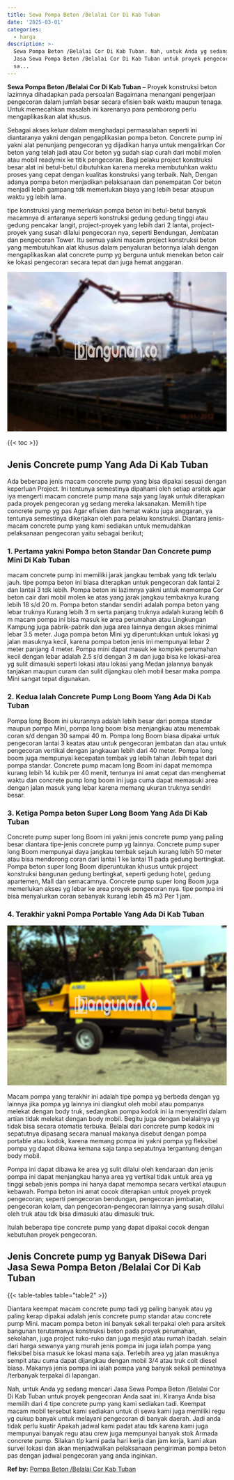 ```yaml
---
title: Sewa Pompa Beton /Belalai Cor Di Kab Tuban
date: '2025-03-01'
categories:
  - harga
description: >-
  Sewa Pompa Beton /Belalai Cor Di Kab Tuban. Nah, untuk Anda yg sedang mencari
  Jasa Sewa Pompa Beton /Belalai Cor Di Kab Tuban untuk proyek pengecoran Anda
  sa...
---
```


**Sewa Pompa Beton /Belalai Cor Di Kab Tuban** – Proyek konstruksi beton lazimnya dihadapkan pada persoalan Bagaimana menangani pengerjaan pengecoran dalam jumlah besar secara efisien baik waktu maupun tenaga. Untuk memecahkan masalah ini karenanya para pemborong perlu mengaplikasikan alat khusus.

Sebagai akses keluar dalam menghadapi permasalahan seperti ini diantaranya yakni dengan pengaplikasian pompa beton. Concrete pump ini yakni alat penunjang pengecoran yg dijadikan hanya untuk mengalirkan Cor beton yang telah jadi atau Cor beton yg sudah siap curah dari mobil molen atau mobil readymix ke titik pengecoran. Bagi pelaku project konstruksi besar alat ini betul-betul dibutuhkan karena mereka membutuhkan waktu proses yang cepat dengan kualitas konstruksi yang terbaik. Nah, Dengan adanya pompa beton menjadikan pelaksanaan dan penempatan Cor beton menjadi lebih gampang tdk memerlukan biaya yang lebih besar ataupun waktu yg lebih lama.

tipe konstruksi yang memerlukan pompa beton ini betul-betul banyak macamnya di antaranya seperti konstruksi gedung gedung tinggi atau gedung pencakar langit, project-proyek yang lebih dari 2 lantai, project-proyek yang susah dilalui pengecoran nya, seperti Bendungan, Jembatan dan pengecoran Tower. Itu semua yakni macam project konstruksi beton yang membutuhkan alat khusus dalam penyaluran betonnya ialah dengan mengaplikasikan alat concrete pump yg berguna untuk menekan beton cair ke lokasi pengecoran secara tepat dan juga hemat anggaran.

![Sewa Pompa Beton /Belalai Cor Di Kab Tuban](/images/sewa-concrete-pump-28.png)

{{< toc >}}

## Jenis Concrete pump Yang Ada Di Kab Tuban

Ada beberapa jenis macam concrete pump yang bisa dipakai sesuai dengan keperluan Project. Ini tentunya semestinya dipahami oleh setiap arsitek agar iya mengerti macam concrete pump mana saja yang layak untuk diterapkan pada proyek pengecoran yg sedang mereka laksanakan. Memilih tipe concrete pump yg pas Agar efisien dan hemat waktu juga anggaran, ya tentunya semestinya dikerjakan oleh para pelaku konstruksi. Diantara jenis-macam concrete pump yang kami sediakan untuk memudahkan pelaksanaan pengecoran yaitu sebagai berikut;

### 1\. Pertama yakni Pompa beton Standar Dan Concrete pump Mini Di Kab Tuban

macam concrete pump ini memiliki jarak jangkau tembak yang tdk terlalu jauh. tipe pompa beton ini biasa diterapkan untuk pengecoran dak lantai 2 dan lantai 3 tdk lebih. Pompa beton ini lazimnya yakni untuk memompa Cor beton cair dari mobil molen ke atas yang jarak jangkau tembaknya kurang lebih 18 s/d 20 m. Pompa beton standar sendiri adalah pompa beton yang lebar truknya Kurang lebih 3 m serta panjang truknya adalah kurang lebih 6 m macam pompa ini bisa masuk ke area perumahan atau Lingkungan Kampung juga pabrik-pabrik dan juga area lainnya dengan akses minimal lebar 3.5 meter. Juga pompa beton Mini yg diperuntukkan untuk lokasi yg jalan masuknya kecil, karena pompa beton jenis ini mempunyai lebar 2 meter panjang 4 meter. Pompa mini dapat masuk ke komplek perumahan kecil dengan lebar adalah 2.5 s/d dengan 3 m dan juga bisa ke lokasi-area yg sulit dimasuki seperti lokasi atau lokasi yang Medan jalannya banyak tanjakan maupun curam dan sulit dijangkau oleh mobil besar maka pompa Mini sangat tepat digunakan.

### 2\. Kedua Ialah Concrete Pump Long Boom Yang Ada Di Kab Tuban

Pompa long Boom ini ukurannya adalah lebih besar dari pompa standar maupun pompa Mini, pompa long boom bisa menjangkau atau menembak coran s/d dengan 30 sampai 40 m. Pompa long Boom biasa dipakai untuk pengecoran lantai 3 keatas atau untuk pengecoran jembatan dan atau untuk pengecoran vertikal dengan jangkauan lebih dari 40 meter. Pompa long boom juga mempunyai kecepatan tembak yg lebih tahan /lebih tepat dari pompa standar. Concrete pump macam long Boom ini dapat memompa kurang lebih 14 kubik per 40 menit, tentunya ini amat cepat dan menghemat waktu dan concrete pump long boom ini juga cuma dapat memasuki area dengan jalan masuk yang lebar karena memang ukuran truknya sendiri besar.

### 3\. Ketiga Pompa beton Super Long Boom Yang Ada Di Kab Tuban

Concrete pump super long Boom ini yakni jenis concrete pump yang paling besar diantara tipe-jenis concrete pump yg lainnya. Concrete pump super long Boom mempunyai daya jangkau tembak sejauh kurang lebih 50 meter atau bisa mendorong coran dari lantai 1 ke lantai 11 pada gedung bertingkat. Pompa beton super long Boom diperuntukan khusus untuk project konstruksi bangunan gedung bertingkat, seperti gedung hotel, gedung apartemen, Mall dan semacamnya. Concrete pump super long Boom juga memerlukan akses yg lebar ke area proyek pengecoran nya. tipe pompa ini bisa menyalurkan coran sebanyak kurang lebih 45 m3 Per 1 jam.

### 4\. Terakhir yakni Pompa Portable Yang Ada Di Kab Tuban

![Sewa Pompa Beton /Belalai Cor Di Kab Tuban](/images/sewa-concrete-pump-02.png)

Macam pompa yang terakhir ini adalah tipe pompa yg berbeda dengan yg lainnya jika pompa yg lainnya ini diangkut oleh mobil atau pompanya melekat dengan body truk, sedangkan pompa kodok ini ia menyendiri dalam artian tidak melekat dengan body mobil. Begitu juga dengan belalainya yg tidak bisa secara otomatis terbuka. Belalai dari concrete pump kodok ini sepatutnya dipasang secara manual makanya disebut dengan pompa portable atau kodok, karena memang pompa ini yakni pompa yg fleksibel pompa yg dapat dibawa kemana saja tanpa sepatutnya tergantung dengan body mobil.

Pompa ini dapat dibawa ke area yg sulit dilalui oleh kendaraan dan jenis pompa ini dapat menjangkau hanya area yg vertikal tidak untuk area yg tinggi sebab jenis pompa ini hanya dapat memompa secara vertikal ataupun kebawah. Pompa beton ini amat cocok diterapkan untuk proyek proyek pengecoran; seperti pengecoran bendungan, pengecoran jembatan, pengecoran kolam, dan pengecoran-pengecoran lainnya yang susah dilalui oleh truk atau tdk bisa dimasuki atau dimasuki truk.

Itulah beberapa tipe concrete pump yang dapat dipakai cocok dengan kebutuhan proyek pengecoran.

## Jenis Concrete pump yg Banyak DiSewa Dari Jasa Sewa Pompa Beton /Belalai Cor Di Kab Tuban

{{< table-tables table="table2" >}}

Diantara keempat macam concrete pump tadi yg paling banyak atau yg paling kerap dipakai adalah jenis concrete pump standar atau concrete pump Mini. macam pompa beton ini banyak sekali terpakai oleh para arsitek bangunan terutamanya konstruksi beton pada proyek perumahan, sekolahan, juga project ruko-ruko dan juga mesjid atau rumah ibadah. selain dari harga sewanya yang murah jenis pompa ini juga ialah pompa yang fleksibel bisa masuk ke lokasi mana saja. Terlebih area yg jalan masuknya sempit atau cuma dapat dijangkau dengan mobil 3/4 atau truk colt diesel biasa. Makanya jenis pompa ini ialah pompa yang banyak sekali peminatnya /terbanyak terpakai di lapangan.

Nah, untuk Anda yg sedang mencari Jasa Sewa Pompa Beton /Belalai Cor Di Kab Tuban untuk proyek pengecoran Anda saat ini. Kiranya Anda bisa memilih dari 4 tipe concrete pump yang kami sediakan tadi. Keempat macam mobil tersebut kami sediakan untuk di sewa kami juga memiliki regu yg cukup banyak untuk melayani pengecoran di banyak daerah. Jadi anda tidak perlu kuatir Apakah jadwal kami padat atau tdk karena kami juga mempunyai banyak regu atau crew juga mempunyai banyak stok Armada concrete pump. Silakan tlp kami pada hari kerja dan jam kerja, kami akan survei lokasi dan akan menjadwalkan pelaksanaan pengiriman pompa beton pas dengan jadwal pengecoran yang anda inginkan.

**Ref by:** [Pompa Beton /Belalai Cor Kab Tuban](https://id.wikipedia.org/wiki/Pompa)
